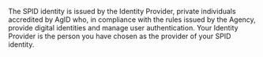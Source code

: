 The SPID identity is issued by the Identity Provider, private individuals accredited by AgID who, in compliance with the rules issued by the Agency, provide digital identities and manage user authentication. Your Identity Provider is the person you have chosen as the provider of your SPID identity.